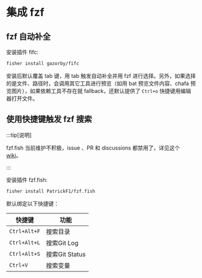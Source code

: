# 集成 fzf

## fzf 自动补全

安装插件 fifc:

```bash
fisher install gazorby/fifc
```

安装后默认覆盖 tab 键，用 tab 触发自动补全并用 fzf 进行选择。另外，如果选择的是文件、路径时，会调用其它工具进行预览（如用 bat 预览文件内容、chafa 预览图片），如果依赖工具不存在就 fallback，还默认提供了 `Ctrl+o` 快捷键用编辑器打开文件。

## 使用快捷键触发 fzf 搜索

:::tip[说明]

fzf.fish 当前维护不积极，issue 、PR 和 discussions 都禁用了，详见这个 [wiki](https://github.com/PatrickF1/fzf.fish/wiki)。

:::

安装插件 fzf.fish:

```bash
fisher install PatrickF1/fzf.fish
```

默认绑定以下快捷键：

| 快捷键       | 功能           |
| ------------ | -------------- |
| `Ctrl+Alt+F` | 搜索目录       |
| `Ctrl+Alt+L` | 搜索Git Log    |
| `Ctrl+Alt+S` | 搜索Git Status |
| `Ctrl+V`     | 搜索变量       |

